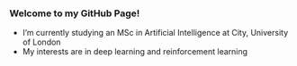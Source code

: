 ### Welcome to my GitHub Page!

- I’m currently studying an MSc in Artificial Intelligence at City, University of London
- My interests are in deep learning and reinforcement learning

